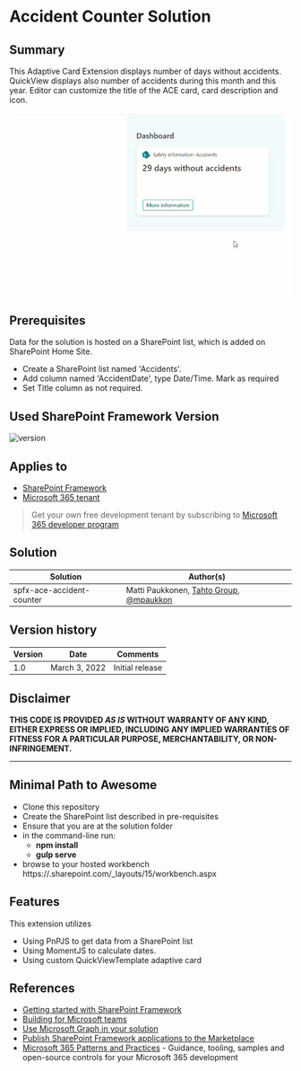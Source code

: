 # Accident Counter Solution

## Summary

This Adaptive Card Extension displays number of days without accidents. QuickView displays also number of accidents during this month and this year.
Editor can customize the title of the ACE card, card description and icon.

![ACE Card](./Assets/ace.gif)

## Prerequisites
Data for the solution is hosted on a SharePoint list, which is added on SharePoint Home Site.
- Create a SharePoint list named 'Accidents'.
- Add column named 'AccidentDate', type Date/Time. Mark as required
- Set Title column as not required.



## Used SharePoint Framework Version

![version](https://img.shields.io/badge/version-1.13-green.svg)

## Applies to

- [SharePoint Framework](https://aka.ms/spfx)
- [Microsoft 365 tenant](https://docs.microsoft.com/en-us/sharepoint/dev/spfx/set-up-your-developer-tenant)

> Get your own free development tenant by subscribing to [Microsoft 365 developer program](http://aka.ms/o365devprogram)



## Solution

Solution|Author(s)
--------|---------
spfx-ace-accident-counter | Matti Paukkonen, [Tahto Group](https://tahtogroup.fi), [@mpaukkon](https://twitter.com/mpaukkon)

## Version history

Version|Date|Comments
-------|----|--------
1.0|March 3, 2022|Initial release

## Disclaimer

**THIS CODE IS PROVIDED *AS IS* WITHOUT WARRANTY OF ANY KIND, EITHER EXPRESS OR IMPLIED, INCLUDING ANY IMPLIED WARRANTIES OF FITNESS FOR A PARTICULAR PURPOSE, MERCHANTABILITY, OR NON-INFRINGEMENT.**

---

## Minimal Path to Awesome

- Clone this repository
- Create the SharePoint list described in pre-requisites
- Ensure that you are at the solution folder
- in the command-line run:
  - **npm install**
  - **gulp serve**
- browse to your hosted workbench https://<tenant>.sharepoint.com/_layouts/15/workbench.aspx

## Features
This extension utilizes
- Using PnPJS to get data from a SharePoint list
- Using MomentJS to calculate dates.
- Using custom QuickViewTemplate adaptive card

## References

- [Getting started with SharePoint Framework](https://docs.microsoft.com/en-us/sharepoint/dev/spfx/set-up-your-developer-tenant)
- [Building for Microsoft teams](https://docs.microsoft.com/en-us/sharepoint/dev/spfx/build-for-teams-overview)
- [Use Microsoft Graph in your solution](https://docs.microsoft.com/en-us/sharepoint/dev/spfx/web-parts/get-started/using-microsoft-graph-apis)
- [Publish SharePoint Framework applications to the Marketplace](https://docs.microsoft.com/en-us/sharepoint/dev/spfx/publish-to-marketplace-overview)
- [Microsoft 365 Patterns and Practices](https://aka.ms/m365pnp) - Guidance, tooling, samples and open-source controls for your Microsoft 365 development